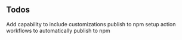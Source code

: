 ## Todos

Add capability to include customizations
publish to npm
setup action workflows to automatically publish to npm